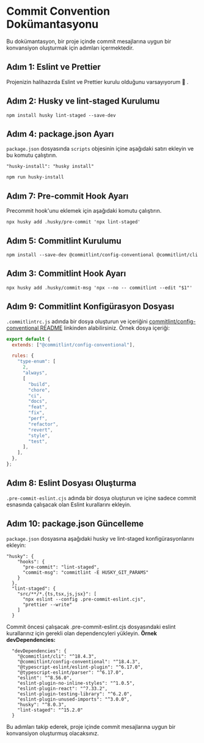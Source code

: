 # Commit Convention Dokümantasyonu

Bu dokümantasyon, bir proje içinde commit mesajlarına uygun bir konvansiyon oluşturmak için adımları içermektedir.

## Adım 1: Eslint ve Prettier

Projenizin halihazırda Eslint ve Prettier kurulu olduğunu varsayıyorum 👀️ .

## Adım 2: Husky ve lint-staged Kurulumu

```
npm install husky lint-staged --save-dev
```

## Adım 4: package.json Ayarı

`package.json` dosyasında `scripts` objesinin içine aşağıdaki satırı ekleyin ve bu komutu çalıştırın.

`"husky-install": "husky install"`

```
npm run husky-install
```

## Adım 7: Pre-commit Hook Ayarı

Precommit hook'unu eklemek için aşağıdaki komutu çalıştırın.

```
npx husky add .husky/pre-commit 'npx lint-staged'
```

## Adım 5: Commitlint Kurulumu

```
npm install --save-dev @commitlint/config-conventional @commitlint/cli
```

## Adım 3: Commitlint Hook Ayarı

```
npx husky add .husky/commit-msg 'npx --no -- commitlint --edit "$1"'
```

## Adım 9: Commitlint Konfigürasyon Dosyası

`.commitlintrc.js` adında bir dosya oluşturun ve içeriğini [commitlint/config-conventional README](https://github.com/conventional-changelog/commitlint/blob/master/%40commitlint/config-conventional/README.md) linkinden alabilirsiniz. Örnek dosya içeriği:

```javascript
export default {
  extends: ["@commitlint/config-conventional"],

  rules: {
    "type-enum": [
      2,
      "always",
      [
        "build",
        "chore",
        "ci",
        "docs",
        "feat",
        "fix",
        "perf",
        "refactor",
        "revert",
        "style",
        "test",
      ],
    ],
  },
};
```

## Adım 8: Eslint Dosyası Oluşturma

`.pre-commit-eslint.cjs` adında bir dosya oluşturun ve içine sadece commit esnasında çalışacak olan Eslint kurallarını ekleyin.

## Adım 10: package.json Güncelleme

`package.json` dosyasına aşağıdaki husky ve lint-staged konfigürasyonlarını ekleyin:

```
"husky": {
    "hooks": {
      "pre-commit": "lint-staged",
      "commit-msg": "commitlint -E HUSKY_GIT_PARAMS"
    }
  },
  "lint-staged": {
    "src/**/*.{ts,tsx,js,jsx}": [
      "npx eslint --config .pre-commit-eslint.cjs",
      "prettier --write"
    ]
  }
```

Commit öncesi çalışacak .pre-commit-eslint.cjs dosyasındaki eslint kurallarınız için gerekli olan dependencyleri yükleyin. **Örnek devDependencies:**

```
  "devDependencies": {
    "@commitlint/cli": "^18.4.3",
    "@commitlint/config-conventional": "^18.4.3",
    "@typescript-eslint/eslint-plugin": "^6.17.0",
    "@typescript-eslint/parser": "^6.17.0",
    "eslint": "^8.56.0",
    "eslint-plugin-no-inline-styles": "^1.0.5",
    "eslint-plugin-react": "^7.33.2",
    "eslint-plugin-testing-library": "^6.2.0",
    "eslint-plugin-unused-imports": "^3.0.0",
    "husky": "^8.0.3",
    "lint-staged": "^15.2.0"
  }
```

Bu adımları takip ederek, proje içinde commit mesajlarına uygun bir konvansiyon oluşturmuş olacaksınız.
